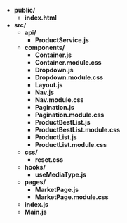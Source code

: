 - **public/**
  - **index.html**
- **src/**
  - **api/**
    - **ProductService.js**
  - **components/**
    - **Container.js**
    - **Container.module.css**
    - **Dropdown.js**
    - **Dropdown.module.css**
    - **Layout.js**
    - **Nav.js**
    - **Nav.module.css**
    - **Pagination.js**
    - **Pagination.module.css**
    - **ProductBestList.js**
    - **ProductBestList.module.css**
    - **ProductList.js**
    - **ProductList.module.css**
  - **css/**
    - **reset.css**
  - **hooks/**
    - **useMediaType.js**
  - **pages/**
    - **MarketPage.js**
    - **MarketPage.module.css**
  - **index.js**
  - **Main.js**
